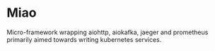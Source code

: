 # Miao

Micro-framework wrapping aiohttp, aiokafka, jaeger and prometheus primarily
aimed towards writing kubernetes services.
